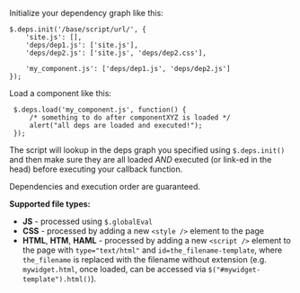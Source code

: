 Initialize your dependency graph like this:

    $.deps.init('/base/script/url/', {
        'site.js': [],
        'deps/dep1.js': ['site.js'],
        'deps/dep2.js': ['site.js', 'deps/dep2.css'],

        'my_component.js': ['deps/dep1.js', 'deps/dep2.js']
    });

 Load a component like this:

     $.deps.load('my_component.js', function() {
         /* something to do after componentXYZ is loaded */
         alert("all deps are loaded and executed!");
     });

The script will lookup in the deps graph you specified using `$.deps.init()` and then make sure they are all loaded *AND* executed (or link-ed in the head) before executing your callback function.

Dependencies and execution order are guaranteed.

**Supported file types:**

* **JS** - processed using `$.globalEval`
* **CSS** - processed by adding a new `<style />` element to the page
* **HTML**, **HTM**, **HAML** - processed by adding a new `<script />` element to the page with `type="text/html"` and `id=the_filename-template`, where `the_filename` is replaced with the filename without extension (e.g. `mywidget.html`, once loaded, can be accessed via `$("#mywidget-template").html()`).
